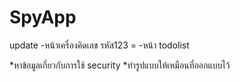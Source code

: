 # SpyApp

update 
-หน้าเครื่องคิดเลข รหัส123 =
-หน้า todolist

*หาข้อมูลเกี่ยวกับการใช้ security
*ทำรูปแบบให้เหมือนที่ออกแบบไว้

